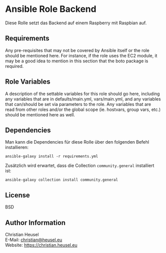 Ansible Role Backend
=========

Diese Rolle setzt das Backend auf einem Raspberry mit Raspbian auf.

Requirements
------------

Any pre-requisites that may not be covered by Ansible itself or the role should be mentioned here. For instance, if the role uses the EC2 module, it may be a good idea to mention in this section that the boto package is required.

Role Variables
--------------

A description of the settable variables for this role should go here, including any variables that are in defaults/main.yml, vars/main.yml, and any variables that can/should be set via parameters to the role. Any variables that are read from other roles and/or the global scope (ie. hostvars, group vars, etc.) should be mentioned here as well.

Dependencies
------------
Man kann die Dependencies für diese Rolle über den folgenden Befehl installieren:

```
ansible-galaxy install -r requirements.yml
```

Zusätzlich wird erwartet, dass die Collection `community.general` installiert ist:

```
ansible-galaxy collection install community.general
```

License
-------

BSD

Author Information
------------------

Christian Heusel  
E-Mail: christian@heusel.eu  
Website: https://christian.heusel.eu
